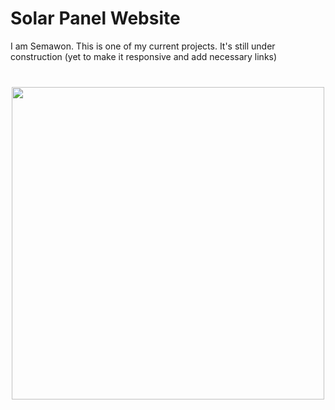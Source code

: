 # Solar Panel Website

I am Semawon. This is one of my current projects. It's still under construction (yet to make it responsive and add necessary links)

<img src="./images/screenshot-Readme.png" width="500" style="display:block;margin: 40px auto" />